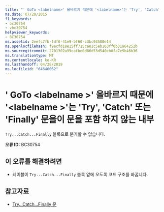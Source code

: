 ```yaml
---
title: "' GoTo <labelname>' 올바르지 때문에 '<labelname>'는 'Try', 'Catch' 또는 'Finally' 문을이 문을 포함 하지 않는 내부"
ms.date: 07/20/2015
f1_keywords:
- bc30754
- vbc30754
helpviewer_keywords:
- BC30754
ms.assetid: 2eefc7fb-fdf0-41e9-bf60-c3bc93580e14
ms.openlocfilehash: f9acfd18e15ff715ca81c5eb163ff0b31a64252b
ms.sourcegitcommit: 2701302a99cafbe0d86d53d540eb0fa7e9b46b36
ms.translationtype: MT
ms.contentlocale: ko-KR
ms.lasthandoff: 04/28/2019
ms.locfileid: "64646062"
---
```

# <a name="goto-labelname-is-not-valid-because-labelname-is-inside-a-try-catch-or-finally-statement-that-does-not-contain-this-statement"></a>' GoTo \<labelname >' 올바르지 때문에 '\<labelname >'는 'Try', 'Catch' 또는 'Finally' 문을이 문을 포함 하지 않는 내부
`Try...Catch...Finally` 블록으로 분기할 수 없습니다.  
  
 **오류 ID:** BC30754  
  
## <a name="to-correct-this-error"></a>이 오류를 해결하려면  
  
- 레이블이 `Try...Catch...Finally` 블록 앞에 오도록 코드 구조를 바꿉니다.  
  
## <a name="see-also"></a>참고자료

- [Try...Catch...Finally 문](../../visual-basic/language-reference/statements/try-catch-finally-statement.md)
